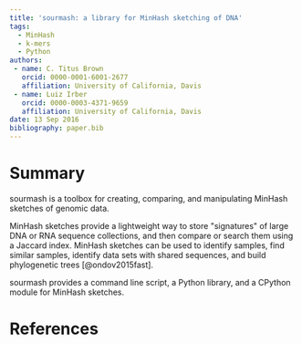 ```yaml
---
title: 'sourmash: a library for MinHash sketching of DNA'
tags:
  - MinHash
  - k-mers
  - Python
authors:
 - name: C. Titus Brown
   orcid: 0000-0001-6001-2677
   affiliation: University of California, Davis
 - name: Luiz Irber
   orcid: 0000-0003-4371-9659
   affiliation: University of California, Davis
date: 13 Sep 2016
bibliography: paper.bib
---
```


# Summary

sourmash is a toolbox for creating, comparing, and manipulating MinHash
sketches of genomic data.

MinHash sketches provide a lightweight way to store "signatures" of
large DNA or RNA sequence collections, and then compare or search them
using a Jaccard index.  MinHash sketches can be used to identify samples,
find similar samples, identify data sets with shared sequences, and
build phylogenetic trees [@ondov2015fast].

sourmash provides a command line script, a Python library, and a CPython
module for MinHash sketches.

# References
